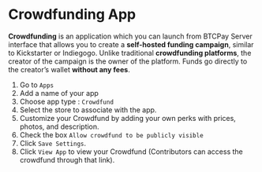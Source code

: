 # Crowdfunding App

**Crowdfunding** is an application which you can launch from BTCPay Server interface that allows you to create a **self-hosted funding campaign**, similar to Kickstarter or Indiegogo. Unlike traditional **crowdfunding platforms**, the creator of the campaign is the owner of the platform. Funds go directly to the creator’s wallet **without any fees**.

1. Go to `Apps`
2. Add a name of your app
3. Choose app type : `Crowdfund`
4. Select the store to associate with the app.
5. Customize your Crowdfund by adding your own perks with prices, photos, and description.
6. Check the box `Allow crowdfund to be publicly visible`
7. Click `Save Settings`.
8. Click `View App` to view your Crowdfund (Contributors can access the crowdfund through that link).
